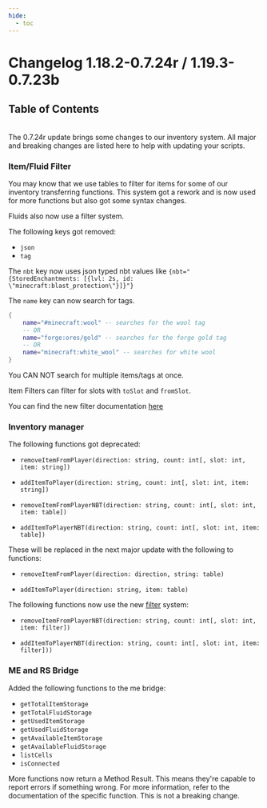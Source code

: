 ```yaml
---
hide:
  - toc
---
```


# Changelog 1.18.2-0.7.24r / 1.19.3-0.7.23b

## Table of Contents

<hr style="height: 0.2rem;background-color:var(--md-default-fg-color--lightest);border:none;">


The 0.7.24r update brings some changes to our inventory system.
All major and breaking changes are listed here to help with updating your scripts.

### Item/Fluid Filter

You may know that we use tables to filter for items for some of our inventory transferring functions. This system got a rework and is now used for more functions but also got some syntax changes.

Fluids also now use a filter system.

The following keys got removed:
- `json`
- `tag`

The `nbt` key now uses json typed nbt values like `{nbt="{StoredEnchantments: [{lvl: 2s, id: \"minecraft:blast_protection\"}]}"}`

The `name` key can now search for tags.
``` lua
{
    name="#minecraft:wool" -- searches for the wool tag
    -- OR
    name="forge:ores/gold" -- searches for the forge gold tag
    -- OR
    name="minecraft:white_wool" -- searches for white wool
}
```

You CAN NOT search for multiple items/tags at once.

Item Filters can filter for slots with `toSlot` and `fromSlot`.

You can find the new filter documentation [here](/guides/filters)

### Inventory manager

The following functions got deprecated:

- `removeItemFromPlayer(direction: string, count: int[, slot: int, item: string])`

- `addItemToPlayer(direction: string, count: int[, slot: int, item: string])`

- `removeItemFromPlayerNBT(direction: string, count: int[, slot: int, item: table])`

- `addItemToPlayerNBT(direction: string, count: int[, slot: int, item: table])`

These will be replaced in the next major update with the following to functions:

- `removeItemFromPlayer(direction: direction, string: table)`

- `addItemToPlayer(direction: string, item: table)`

The following functions now use the new [filter](/guides/filters) system:

- `removeItemFromPlayerNBT(direction: string, count: int[, slot: int, item: filter])`

- `addItemToPlayerNBT(direction: string, count: int[, slot: int, item: filter]))`

### ME and RS Bridge

Added the following functions to the me bridge:

- `getTotalItemStorage`
- `getTotalFluidStorage`
- `getUsedItemStorage`
- `getUsedFluidStorage`
- `getAvailableItemStorage`
- `getAvailableFluidStorage`
- `listCells`
- `isConnected`

More functions now return a Method Result. This means they're capable to report errors if something wrong. For more information, refer to the documentation of the specific function.
This is not a breaking change.



